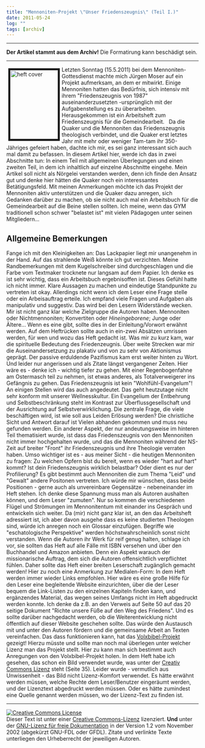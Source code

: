 ```yaml
---
title: "Mennoniten-Projekt \"Unser Friedenszeugnis\" (Teil I.)"
date: 2011-05-24
log: ""
tags: [archiv]
---
```

<hr><b>Der Artikel stammt aus dem Archiv!</b> Die Formatirung kann beschädigt sein.<hr>
<a href="http://www.the-independent-friend.de/?q=system/files/friedenszeugnis_heft.jpg"><img border="5" align="left" width="125" vspace="5" hspace="5" height="180" alt="heft cover" src="http://www.the-independent-friend.de/?q=system/files/friedenszeugnis_heft.jpg" /></a>Letzten Sonntag (15.5.2011) bei dem Mennoniten-Gottesdienst machte mich J&uuml;rgen Moser auf ein Projekt aufmerksam, an dem er mitwirkt. Einige Mennoniten hatten das Bed&uuml;rfnis, sich intensiv mit ihrem &quot;Friedenszeugnis von 1987&quot; auseinanderzusetzten -urspr&uuml;nglich mit der Aufgabenstellung es zu &uuml;berarbeiten. Herausgekommen ist ein Arbeitsheft zum Friedenszeugnis f&uuml;r die Gemeindearbeit.
&nbsp;
<!--break-->
Da die Quaker und die Mennoniten das Friedenszeugnis theologisch verbindet, und die Quaker erst letztes Jahr mit mehr oder weniger Tam-tam ihr 350-J&auml;hriges gefeiert haben, dachte ich mir, es sei ganz interessant sich auch mal damit zu befassen.   In diesem Artikel hier, werde ich das in zwei Abschnitte tun:  In einem Teil mit allgemeinen &Uuml;berlegungen und einen zweiten Teil, in dem ich inhaltlich auf einzelne Abschnitte eingehe. Mein Artikel soll nicht als N&ouml;rgelei verstanden werden, denn ich finde den Ansatz gut und denke hier h&auml;tten die Quaker noch ein interessantes Bet&auml;tigungsfeld. Mit meinen Anmerkungen m&ouml;chte ich das Projekt der Mennoniten aktiv unterst&uuml;tzen und die Quaker dazu anregen, sich Gedanken dar&uuml;ber zu machen, ob sie nicht auch mal ein Arbeitsbuch f&uuml;r die Gemeindearbeit auf die Beine stellen sollten. Ich meine, wenn das GYM traditionell  schon schwer &quot;belastet ist&quot; mit vielen P&auml;dagogen unter seinen Mitgliedern...
<h2>Allgemeine Bemerkungen</h2>
Fange ich mit den Kleinigkeiten an: Das Lackpapier liegt mir unangenehm in der Hand. Auf das strahlende Wei&szlig; k&ouml;nnte ich gut verzichten. Meine Randbemerkungen mit dem Kugelschreiber sind durchgeschlagen und die Farbe vom Textmaker trocknete nur langsam auf dem Papier.
Ich denke es ist sehr wichtig, dass ein Arbeitsbuch ergebnisoffen ist. Dieses Gef&uuml;hl hatte ich nicht immer. Klare Aussagen zu machen und eindeutige Standpunkte zu vertreten ist okay. Allerdings nicht wenn ich dem Leser eine Frage stelle oder ein Arbeisauftrag erteile. Ich empfand viele Fragen und Aufgaben als manipulativ und suggestiv. Das wird bei den Lesern Widerst&auml;nde wecken.
Mir ist nicht ganz klar welche Zielgruppe die Autoren haben. Mennoniten oder Nichtmennoniten; Konvertiten oder <i>Hineingeborene</i>; Junge oder &Auml;ltere... Wenn es eine gibt, sollte dies in der Einleitung/Vorwort erw&auml;hnt werden. Auf dem Heftr&uuml;cken sollte auch in ein-zwei Abs&auml;tzen umrissen werden, f&uuml;r wen und wozu das Heft gedacht ist.
Was mir zu kurz kam, war die spirituelle Bedeutung des Friedenzeugnis. &Uuml;ber weite Strecken war mir die Auseinandersetzung zu plakativ und von zu sehr von Aktionismus gepr&auml;gt. Der passive erduldende Pazifismus kam erst weiter hinten zu Wort. Und leider nur angerissen und als Zitate l&auml;ngst vergangener Zeiten. Hier w&auml;re es - denke ich - wichtig tiefer zu gehen. Mit einer Regenbogenfahne am Ostermasch teil zu nehmen, ist etwas anderes, als Totalverweigerer ins Gef&auml;ngnis zu gehen. Das Friedenszeugnis ist kein &quot;Wohlf&uuml;hl-Evangelum&quot;! An einigen Stellen wird das auch angedeutet. Das geht heutzutage nicht sehr konform mit unserer Wellnesskultur. Ein Evangelium der Entbehrung und Selbstbeschr&auml;nkung steht im Kontrast zur &Uuml;berflussgesellschaft und der Ausrichtung auf Selbstverwirklichung. Die zentrale Frage, die viele besch&auml;ftigen wird, ist wie soll aus Leiden Erl&ouml;sung werden? Die christliche Sicht und Antwort darauf ist Vielen abhanden gekommen und muss neu gefunden werden.
Ein anderer Aspekt, der nur andeutungsweise im hinteren Teil thematisiert wurde, ist dass das Friedenszeugnis von den Mennoniten nicht immer hochgehalten wurde, und das die Mennoniten w&auml;hrend der NS-Zeit auf breiter &quot;Front&quot; ihr Friedenszeugnis und ihre Theologie verraten haben. Umso wichtiger ist es - aus meiner Sicht - die heutigen Mennoniten zu fragen: Zu welchen Opfern bist du bereit, wenn es wieder &quot;hart auf hart&quot; kommt? Ist dein Friedenszeugnis wirklich belastbar? Oder dient es nur der Profilierung?
Es gibt bestimmt auch Mennoniten die zum Thema &quot;Leid&quot; und &quot;Gewalt&quot; andere Positonen vertreten. Ich w&uuml;rde mir w&uuml;nschen, dass beide Positionen - gerne auch als unvereinbare Gegens&auml;tze - nebeneinander im Heft stehen. Ich denke diese Spannung muss man als Autoren aushalten k&ouml;nnen, und dem Leser &quot;zumuten&quot;. Nur so kommen die verschiedenen Fl&uuml;gel und Str&ouml;mungen im Mennonitentum mit einander ins Gespr&auml;ch und entwickeln sich weiter.
Da (mir) nicht ganz klar ist, an den das Arbeitsheft adressiert ist, ich aber davon ausgehe dass es keine studierten Theologen sind, w&uuml;rde ich anregen noch ein Glossar einzuf&uuml;gen. Begriffe wie &quot;eschatologische Perspektive&quot; werden h&ouml;chstwahrscheinlich sonst nicht verstanden.
Wenn die Autoren ihr Werk f&uuml;r reif genug halten, schlage ich vor, sie sollten das Heft auf alle F&auml;lle mit ISBN versehen und &uuml;ber den Buchhandel und Amazon anbieten. Denn ein Aspekt warauch der missionarische Auftrag, dem sich die Autoren offensichtlich verpflichtet f&uuml;hlen. Daher sollte das Heft einer breiten Leserschaft zug&auml;nglich gemacht werden!
Hier zu noch eine Anmerkung zur Medialen-Form: In dem Heft werden immer wieder Links empfohlen. Hier w&auml;re es eine gro&szlig;e Hilfe f&uuml;r den Leser eine begleitende Website einzurichten, &uuml;ber die der Leser bequem die Link-Listen zu den einzelnen Kapiteln finden kann, und erg&auml;nzendes Material, das wegen seines Umfangs nicht im Heft abgedruckt werden konnte. Ich denke da z.B. an den Verweis auf Seite 50 auf das 20 seitige Dokument &quot;Richte unsere F&uuml;&szlig;e auf den Weg des Friedens&quot;. Und es sollte dar&uuml;ber nachgedacht werden, ob die Weiterentwicklung nicht &ouml;ffentlich auf dieser Website geschehen sollte. Das w&uuml;rde den Austausch mit und unter den Autoren f&ouml;rdern und die gemeinsame Arbeit an Texten vereinfachen. Das dass funktionieren kann, hat das <a href="http://www.volxbibel.de/">Volxbibel-Projekt</a> gezeigt!
Hierzu m&uuml;sste und sollte man noch mal &uuml;berlegen unter welcher Lizenz man das Projekt stellt. Hier zu kann man sich bestimmt auch Anregungen von den Volxbibel-Projekt holen. In dem Heft habe ich gesehen, das schon ein Bild verwendet wurde, was unter der <a href="http://de.creativecommons.org/">Creativ Commons Lizenz</a><a> steht (Seite 35). Leider wurde - vermutlich aus Unwissenheit - das Bild nicht Lizenz-Komfort verwendet. Es h&auml;tte erw&auml;hnt werden m&uuml;ssen, welche Rechte dem Leser/Benutzer einger&auml;umt werden, und der Lizenztext abgedruckt werden m&uuml;ssen. Oder es h&auml;tte zumindest eine Quelle genannt werden m&uuml;ssen, wo der Lizenz-Text zu finden ist.</a>
<hr />
<a href="http://creativecommons.org/licenses/by-sa/3.0/de/" rel="license"><img src="http://i.creativecommons.org/l/by-sa/3.0/de/88x31.png" style="border-width: 0pt;" alt="Creative Commons License" /></a><br />
Dieser <span rel="dc:type" href="http://purl.org/dc/dcmitype/Text" xmlns:dc="http://purl.org/dc/elements/1.1/">Text</span> ist unter einer <a href="http://creativecommons.org/licenses/by-sa/3.0/de/" rel="license">Creative Commons-Lizenz</a> lizenziert. <b>Und</b> unter der <a href="http://de.wikipedia.org/wiki/GFDL">GNU-Lizenz f&uuml;r freie Dokumentation</a> in der Version 1.2 vom November 2002 (abgek&uuml;rzt GNU-FDL oder GFDL). Zitate und verlinkte Texte unterliegen den Urheberrecht der jeweiligen Autoren.
